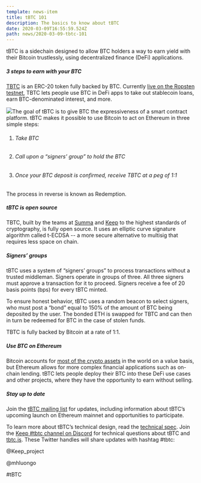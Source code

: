 ```yaml
---
template: news-item
title: tBTC 101
description: The basics to know about tBTC
date: 2020-03-09T16:55:59.524Z
path: news/2020-03-09-tbtc-101
---
```

tBTC is a sidechain designed to allow BTC holders a way to earn yield with their Bitcoin trustlessly, using decentralized finance (DeFi) applications.

##### 3 steps to earn with your BTC

[TBTC](http://tbtc.network) is an ERC-20 token fully backed by BTC. Currently [live on the Ropsten testnet](https://tbtc.network/news/2020-02-14-ropsten), TBTC lets people use BTC in DeFi apps to take out stablecoin loans, earn BTC-denominated interest, and more.

![](https://lh3.googleusercontent.com/Hcbbww1HmPmVgYNdOPMaZzaxCLfrs0tBg_HOYv-LVPRrf-wW-F4CEPTQHNC8yJZJE1HZOspoaVAZvYND9E7RYRca7FFNeHWhu1s22SHZnMjKTBhszGSdsuh6_o-R4bsC8fHJJ-Lx)The goal of tBTC is to give BTC the expressiveness of a smart contract platform. tBTC makes it possible to use Bitcoin to act on Ethereum in three simple steps:

1. ###### Take BTC
2. ###### Call upon a “signers’ group” to hold the BTC
3. ###### Once your BTC deposit is confirmed, receive TBTC at a peg of 1:1

The process in reverse is known as Redemption.

##### tBTC is open source

TBTC, built by the teams at [Summa](https://summa.one/) and [Keep](https://keep.network/) to the highest standards of cryptography, is fully open source. It uses an elliptic curve signature algorithm called t-ECDSA -- a more secure alternative to multisig that requires less space on chain.

##### Signers’ groups

tBTC uses a system of “signers’ groups” to process transactions without a trusted middleman. Signers operate in groups of three. All three signers must approve a transaction for it to proceed. Signers receive a fee of 20 basis points (bps) for every tBTC minted.

To ensure honest behavior, tBTC uses a random beacon to select signers, who must post a “bond” equal to 150% of the amount of BTC being deposited by the user. The bonded ETH is swapped for TBTC and can then in turn be redeemed for BTC in the case of stolen funds.

TBTC is fully backed by Bitcoin at a rate of 1:1.

##### Use BTC on Ethereum

Bitcoin accounts for [most of the crypto assets](https://coinmarketcap.com/charts/) in the world on a value basis, but Ethereum allows for more complex financial applications such as on-chain lending. tBTC lets people deploy their BTC into these DeFi use cases and other projects, where they have the opportunity to earn without selling. 

##### Stay up to date

Join the [tBTC mailing list](https://tbtc.network/#mailing-list) for updates, including information about tBTC’s upcoming launch on Ethereum mainnet and opportunities to participate.

To learn more about tBTC’s technical design, read the [technical spec](http://docs.keep.network/tbtc/index.pdf). Join the [Keep #tbtc channel on Discord](https://discord.gg/wYezN7v) for technical questions about tBTC and [tbtc.js](https://tbtc.network/news/2020-02-14-announcing-tbtc-js). These Twitter handles will share updates with hashtag #tbtc:

@Keep_project

@mhluongo



\#tBTC
